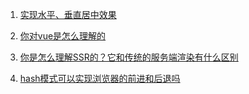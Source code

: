 1. [实现水平、垂直居中效果](实现水平、垂直居中效果.md)

2. [你对vue是怎么理解的](./vue/vue的理解.md)

3. [你是怎么理解SSR的？它和传统的服务端渲染有什么区别](./vue/ssr.md)

4. [hash模式可以实现浏览器的前进和后退吗](./vue/vue-router模式.md)